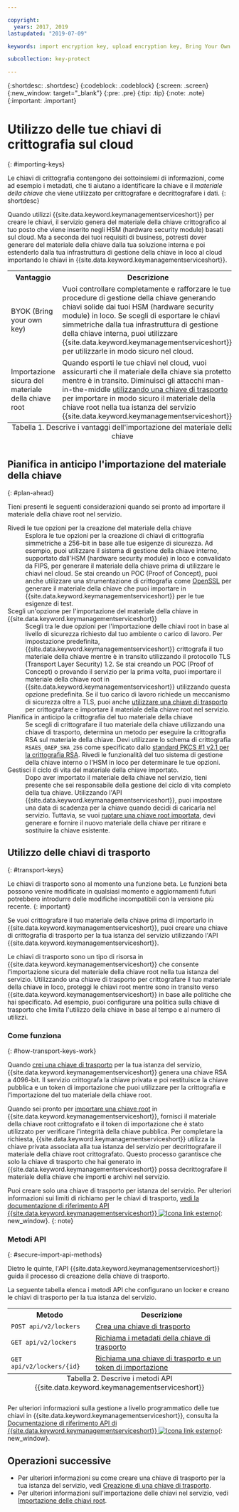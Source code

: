 ```yaml
---

copyright:
  years: 2017, 2019
lastupdated: "2019-07-09"

keywords: import encryption key, upload encryption key, Bring Your Own Key, BYOK, secure import, transport encryption key 

subcollection: key-protect

---
```


{:shortdesc: .shortdesc}
{:codeblock: .codeblock}
{:screen: .screen}
{:new_window: target="_blank"}
{:pre: .pre}
{:tip: .tip}
{:note: .note}
{:important: .important}

# Utilizzo delle tue chiavi di crittografia sul cloud
{: #importing-keys}

Le chiavi di crittografia contengono dei sottoinsiemi di informazioni, come ad esempio i metadati, che ti aiutano a identificare la chiave e il _materiale della chiave_ che viene utilizzato per crittografare e decrittografare i dati.
{: shortdesc}

Quando utilizzi {{site.data.keyword.keymanagementserviceshort}} per creare le chiavi, il servizio genera del materiale della chiave crittografico al tuo posto che viene inserito negli HSM (hardware security module) basati sul cloud. Ma a seconda dei tuoi requisiti di business, potresti dover generare del materiale della chiave dalla tua soluzione interna e poi estenderlo dalla tua infrastruttura di gestione della chiave in loco al cloud importando le chiavi in {{site.data.keyword.keymanagementserviceshort}}.

<table>
  <th>Vantaggio</th>
  <th>Descrizione</th>
  <tr>
    <td>BYOK (Bring your own key) </td>
    <td>Vuoi controllare completamente e rafforzare le tue procedure di gestione della chiave generando chiavi solide dai tuoi HSM (hardware security module) in loco. Se scegli di esportare le chiavi simmetriche dalla tua infrastruttura di gestione della chiave interna, puoi utilizzare {{site.data.keyword.keymanagementserviceshort}} per utilizzarle in modo sicuro nel cloud.</td>
  </tr>
  <tr>
    <td>Importazione sicura del materiale della chiave root</td>
    <td>Quando esporti le tue chiavi nel cloud, vuoi assicurarti che il materiale della chiave sia protetto mentre è in transito. Diminuisci gli attacchi man-in-the-middle <a href="#transport-keys">utilizzando una chiave di trasporto</a> per importare in modo sicuro il materiale della chiave root nella tua istanza del servizio {{site.data.keyword.keymanagementserviceshort}}.</td>
  </tr>
  <caption style="caption-side:bottom;">Tabella 1. Descrive i vantaggi dell'importazione del materiale della chiave</caption>
</table>


## Pianifica in anticipo l'importazione del materiale della chiave
{: #plan-ahead}

Tieni presenti le seguenti considerazioni quando sei pronto ad importare il materiale della chiave root nel servizio.

<dl>
  <dt>Rivedi le tue opzioni per la creazione del materiale della chiave</dt>
    <dd>Esplora le tue opzioni per la creazione di chiavi di crittografia simmetriche a 256-bit in base alle tue esigenze di sicurezza. Ad esempio, puoi utilizzare il sistema di gestione della chiave interno, supportato dall'HSM (hardware security module) in loco e convalidato da FIPS, per generare il materiale della chiave prima di utilizzare le chiavi nel cloud. Se stai creando un POC (Proof of Concept), puoi anche utilizzare una strumentazione di crittografia come <a href="https://www.openssl.org/" target="_blank">OpenSSL</a> per generare il materiale della chiave che puoi importare in {{site.data.keyword.keymanagementserviceshort}} per le tue esigenze di test.</dd>
  <dt>Scegli un'opzione per l'importazione del materiale della chiave in {{site.data.keyword.keymanagementserviceshort}}</dt>
    <dd>Scegli tra le due opzioni per l'importazione delle chiavi root in base al livello di sicurezza richiesto dal tuo ambiente o carico di lavoro. Per impostazione predefinita, {{site.data.keyword.keymanagementserviceshort}} crittografa il tuo materiale della chiave mentre è in transito utilizzando il protocollo TLS (Transport Layer Security) 1.2. Se stai creando un POC (Proof of Concept) o provando il servizio per la prima volta, puoi importare il materiale della chiave root in {{site.data.keyword.keymanagementserviceshort}} utilizzando questa opzione predefinita. Se il tuo carico di lavoro richiede un meccanismo di sicurezza oltre a TLS, puoi anche <a href="#transport-keys">utilizzare una chiave di trasporto</a> per crittografare e importare il materiale della chiave root nel servizio.</dd>
  <dt>Pianifica in anticipo la crittografia del tuo materiale della chiave</dt>
    <dd>Se scegli di crittografare il tuo materiale della chiave utilizzando una chiave di trasporto, determina un metodo per eseguire la crittografia RSA sul materiale della chiave. Devi utilizzare lo schema di crittografia <code>RSAES_OAEP_SHA_256</code> come specificato dallo <a href="https://tools.ietf.org/html/rfc3447" target="_blank">standard PKCS #1 v2.1 per la crittografia RSA</a>. Rivedi le funzionalità del tuo sistema di gestione della chiave interno o l'HSM in loco per determinare le tue opzioni.</dd>
  <dt>Gestisci il ciclo di vita del materiale della chiave importato.</dt>
    <dd>Dopo aver importato il materiale della chiave nel servizio, tieni presente che sei responsabile della gestione del ciclo di vita completo della tua chiave. Utilizzando l'API {{site.data.keyword.keymanagementserviceshort}}, puoi impostare una data di scadenza per la chiave quando decidi di caricarla nel servizio. Tuttavia, se vuoi <a href="/docs/services/key-protect?topic=key-protect-rotate-keys">ruotare una chiave root importata</a>, devi generare e fornire il nuovo materiale della chiave per ritirare e sostituire la chiave esistente. </dd>
</dl>

## Utilizzo delle chiavi di trasporto
{: #transport-keys}

Le chiavi di trasporto sono al momento una funzione beta. Le funzioni beta possono venire modificate in qualsiasi momento e aggiornamenti futuri potrebbero introdurre delle modifiche incompatibili con la versione più recente.
{: important}

Se vuoi crittografare il tuo materiale della chiave prima di importarlo in {{site.data.keyword.keymanagementserviceshort}}, puoi creare una chiave di crittografia di trasporto per la tua istanza del servizio utilizzando l'API {{site.data.keyword.keymanagementserviceshort}}. 

Le chiavi di trasporto sono un tipo di risorsa in {{site.data.keyword.keymanagementserviceshort}} che consente l'importazione sicura del materiale della chiave root nella tua istanza del servizio. Utilizzando una chiave di trasporto per crittografare il tuo materiale della chiave in loco, proteggi le chiavi root mentre sono in transito verso {{site.data.keyword.keymanagementserviceshort}} in base alle politiche che hai specificato. Ad esempio, puoi configurare una politica sulla chiave di trasporto che limita l'utilizzo della chiave in base al tempo e al numero di utilizzi.

### Come funziona
{: #how-transport-keys-work}

Quando [crei una chiave di trasporto](/docs/services/key-protect?topic=key-protect-create-transport-keys) per la tua istanza del servizio, {{site.data.keyword.keymanagementserviceshort}} genera una chiave RSA a 4096-bit. Il servizio crittografa la chiave privata e poi restituisce la chiave pubblica e un token di importazione che puoi utilizzare per la crittografia e l'importazione del tuo materiale della chiave root. 

Quando sei pronto per [importare una chiave root](/docs/services/key-protect?topic=key-protect-import-root-keys#import-root-key-api) in {{site.data.keyword.keymanagementserviceshort}}, fornisci il materiale della chiave root crittografato e il token di importazione che è stato utilizzato per verificare l'integrità della chiave pubblica. Per completare la richiesta, {{site.data.keyword.keymanagementserviceshort}} utilizza la chiave privata associata alla tua istanza del servizio per decrittografare il materiale della chiave root crittografato. Questo processo garantisce che solo la chiave di trasporto che hai generato in {{site.data.keyword.keymanagementserviceshort}} possa decrittografare il materiale della chiave che importi e archivi nel servizio.

Puoi creare solo una chiave di trasporto per istanza del servizio. Per ulteriori informazioni sui limiti di richiamo per le chiavi di trasporto, [vedi la documentazione di riferimento API {{site.data.keyword.keymanagementserviceshort}} ![Icona link esterno](../../../icons/launch-glyph.svg "Icona link esterno")](https://{DomainName}/apidocs/key-protect){: new_window}.
{: note} 

### Metodi API
{: #secure-import-api-methods}

Dietro le quinte, l'API {{site.data.keyword.keymanagementserviceshort}} guida il processo di creazione della chiave di trasporto.  

La seguente tabella elenca i metodi API che configurano un locker e creano le chiavi di trasporto per la tua istanza del servizio.

<table>
  <tr>
    <th>Metodo</th>
    <th>Descrizione</th>
  </tr>
  <tr>
    <td><code>POST api/v2/lockers</code></td>
    <td><a href="/docs/services/key-protect?topic=key-protect-create-transport-keys">Crea una chiave di trasporto</a></td>
  </tr>
  <tr>
    <td><code>GET api/v2/lockers</code></td>
    <td><a href="/docs/services/key-protect?topic=key-protect-create-transport-keys">Richiama i metadati della chiave di trasporto</a></td>
  </tr>
  <tr>
    <td><code>GET api/v2/lockers/{id}</code></td>
    <td><a href="/docs/services/key-protect?topic=key-protect-import-root-keys">Richiama una chiave di trasporto e un token di importazione</a></td>
  </tr>
  <caption style="caption-side:bottom;">Tabella 2. Descrive i metodi API {{site.data.keyword.keymanagementserviceshort}}</caption>
</table>

Per ulteriori informazioni sulla gestione a livello programmatico delle tue chiavi in {{site.data.keyword.keymanagementserviceshort}}, consulta la [Documentazione di riferimento API di {{site.data.keyword.keymanagementserviceshort}} ![Icona link esterno](../../../icons/launch-glyph.svg "Icona link esterno")](https://{DomainName}/apidocs/key-protect){: new_window}.

## Operazioni successive

- Per ulteriori informazioni su come creare una chiave di trasporto per la tua istanza del servizio, vedi [Creazione di una chiave di trasporto](/docs/services/key-protect?topic=key-protect-create-transport-keys).
- Per ulteriori informazioni sull'importazione delle chiavi nel servizio, vedi [Importazione delle chiavi root](/docs/services/key-protect?topic=key-protect-import-root-keys). 
